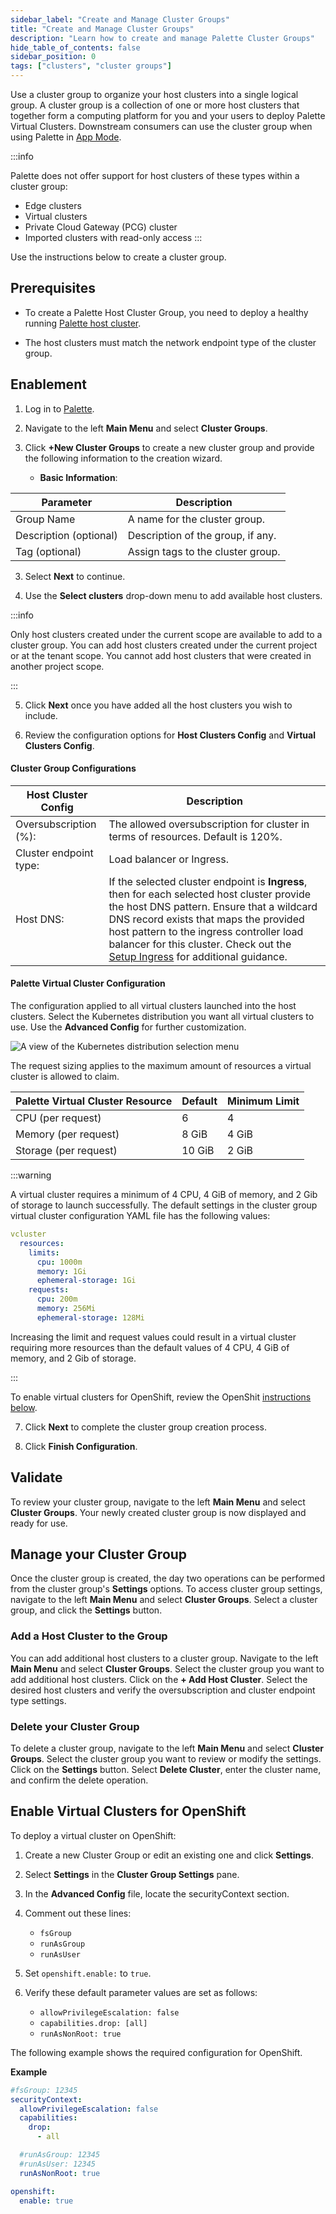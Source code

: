 ```yaml
---
sidebar_label: "Create and Manage Cluster Groups"
title: "Create and Manage Cluster Groups"
description: "Learn how to create and manage Palette Cluster Groups"
hide_table_of_contents: false
sidebar_position: 0
tags: ["clusters", "cluster groups"]
---
```


Use a cluster group to organize your host clusters into a single logical group. A cluster group is a collection of one
or more host clusters that together form a computing platform for you and your users to deploy Palette Virtual Clusters.
Downstream consumers can use the cluster group when using Palette in
[App Mode](../../introduction/palette-modes.md#what-is-app-mode).

:::info

Palette does not offer support for host clusters of these types within a cluster group:

- Edge clusters
- Virtual clusters
- Private Cloud Gateway (PCG) cluster
- Imported clusters with read-only access :::

Use the instructions below to create a cluster group.

## Prerequisites

- To create a Palette Host Cluster Group, you need to deploy a healthy running [Palette host cluster](../clusters.md).

- The host clusters must match the network endpoint type of the cluster group.

## Enablement

1. Log in to [Palette](https://console.spectrocloud.com).

2. Navigate to the left **Main Menu** and select **Cluster Groups**.

3. Click **+New Cluster Groups** to create a new cluster group and provide the following information to the creation
   wizard.

   - **Basic Information**:

| Parameter              | Description                       |
| ---------------------- | --------------------------------- |
| Group Name             | A name for the cluster group.     |
| Description (optional) | Description of the group, if any. |
| Tag (optional)         | Assign tags to the cluster group. |

3. Select **Next** to continue.

4. Use the **Select clusters** drop-down menu to add available host clusters.

:::info

Only host clusters created under the current scope are available to add to a cluster group. You can add host clusters
created under the current project or at the tenant scope. You cannot add host clusters that were created in another
project scope.

:::

5. Click **Next** once you have added all the host clusters you wish to include.

6. Review the configuration options for **Host Clusters Config** and **Virtual Clusters Config**.

#### Cluster Group Configurations

| **Host Cluster Config** | **Description**                                                                                                                                                                                                                                                                                                                            |
| ----------------------- | ------------------------------------------------------------------------------------------------------------------------------------------------------------------------------------------------------------------------------------------------------------------------------------------------------------------------------------------ |
| Oversubscription (%):   | The allowed oversubscription for cluster in terms of resources. Default is 120%.                                                                                                                                                                                                                                                           |
| Cluster endpoint type:  | Load balancer or Ingress.                                                                                                                                                                                                                                                                                                                  |
| Host DNS:               | If the selected cluster endpoint is **Ingress**, then for each selected host cluster provide the host DNS pattern. Ensure that a wildcard DNS record exists that maps the provided host pattern to the ingress controller load balancer for this cluster. Check out the [Setup Ingress](ingress-cluster-group.md) for additional guidance. |

#### Palette Virtual Cluster Configuration

The configuration applied to all virtual clusters launched into the host clusters. Select the Kubernetes distribution
you want all virtual clusters to use. Use the **Advanced Config** for further customization.

![A view of the Kubernetes distribution selection menu](/clusters_cluster-groups_create-cluster-group_virtual-cluster-distro.png)

The request sizing applies to the maximum amount of resources a virtual cluster is allowed to claim.

| **Palette Virtual Cluster Resource** | **Default** | **Minimum Limit** |
| ------------------------------------ | ----------- | ----------------- |
| CPU (per request)                    | 6           | 4                 |
| Memory (per request)                 | 8 GiB       | 4 GiB             |
| Storage (per request)                | 10 GiB      | 2 GiB             |

:::warning

A virtual cluster requires a minimum of 4 CPU, 4 GiB of memory, and 2 Gib of storage to launch successfully. The default
settings in the cluster group virtual cluster configuration YAML file has the following values:

```yaml
vcluster
  resources:
    limits:
      cpu: 1000m
      memory: 1Gi
      ephemeral-storage: 1Gi
    requests:
      cpu: 200m
      memory: 256Mi
      ephemeral-storage: 128Mi
```

Increasing the limit and request values could result in a virtual cluster requiring more resources than the default
values of 4 CPU, 4 GiB of memory, and 2 Gib of storage.

:::

To enable virtual clusters for OpenShift, review the OpenShit
[instructions below](#enable-virtual-cluster-for-openshift).

7. Click **Next** to complete the cluster group creation process.

8. Click **Finish Configuration**.

## Validate

To review your cluster group, navigate to the left **Main Menu** and select **Cluster Groups**. Your newly created
cluster group is now displayed and ready for use.

## Manage your Cluster Group

Once the cluster group is created, the day two operations can be performed from the cluster group's **Settings**
options. To access cluster group settings, navigate to the left **Main Menu** and select **Cluster Groups**. Select a
cluster group, and click the **Settings** button.

### Add a Host Cluster to the Group

You can add additional host clusters to a cluster group. Navigate to the left **Main Menu** and select **Cluster
Groups**. Select the cluster group you want to add additional host clusters. Click on the **+ Add Host Cluster**. Select
the desired host clusters and verify the oversubscription and cluster endpoint type settings.

### Delete your Cluster Group

To delete a cluster group, navigate to the left **Main Menu** and select **Cluster Groups**. Select the cluster group
you want to review or modify the settings. Click on the **Settings** button. Select **Delete Cluster**, enter the
cluster name, and confirm the delete operation.

## Enable Virtual Clusters for OpenShift

To deploy a virtual cluster on OpenShift:

1. Create a new Cluster Group or edit an existing one and click **Settings**.

2. Select **Settings** in the **Cluster Group Settings** pane.

3. In the **Advanced Config** file, locate the securityContext section.

4. Comment out these lines:

   - `fsGroup`
   - `runAsGroup`
   - `runAsUser`

5. Set `openshift.enable:` to `true`.

6. Verify these default parameter values are set as follows:

   - `allowPrivilegeEscalation: false`
   - `capabilities.drop: [all]`
   - `runAsNonRoot: true`

The following example shows the required configuration for OpenShift.

**Example**

```yaml
#fsGroup: 12345
securityContext:
  allowPrivilegeEscalation: false
  capabilities:
    drop:
      - all

  #runAsGroup: 12345
  #runAsUser: 12345
  runAsNonRoot: true

openshift:
  enable: true
```
